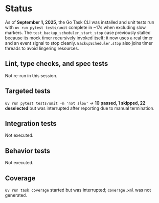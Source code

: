 # Status

As of **September 1, 2025**, the Go Task CLI was installed and unit tests run
with `uv run pytest tests/unit` complete in ~17s when excluding slow markers.
The `test_backup_scheduler_start_stop` case previously stalled because its
mock timer recursively invoked itself; it now uses a real timer and an event
signal to stop cleanly. `BackupScheduler.stop` also joins timer threads to
avoid lingering resources.

## Lint, type checks, and spec tests
Not re-run in this session.

## Targeted tests
`uv run pytest tests/unit -m 'not slow'` → **10 passed, 1 skipped, 22 deselected**
but was interrupted after reporting due to manual termination.

## Integration tests
Not executed.

## Behavior tests
Not executed.

## Coverage
`uv run task coverage` started but was interrupted; `coverage.xml` was not
generated.
